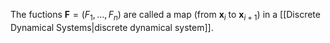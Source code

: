 The fuctions $\mathbf F=(F_1,\dots,F_n)$ are called a map (from $\mathbf x_i$ to $\mathbf x_{i+1}$) in a [[Discrete Dynamical Systems|discrete dynamical system]].